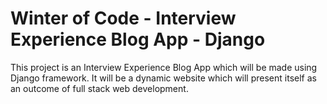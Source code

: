 # Winter of Code - Interview Experience Blog App - Django 
This project is an Interview Experience Blog App which will be made using Django framework. It will be a dynamic website which will present itself as an outcome of full stack web development. 
